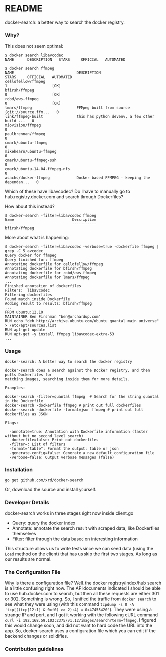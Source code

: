 # README #

docker-search: a better way to search the docker registry.

### Why? 

This does not seem optimal:

    $ docker search libavcodec
    NAME      DESCRIPTION   STARS     OFFICIAL   AUTOMATED
    
    $ docker search ffmpeg
    NAME                            DESCRIPTION                                     STARS     OFFICIAL   AUTOMATED
    cellofellow/ffmpeg                                                              1                    [OK]
    bfirsh/ffmpeg                                                                   0                    [OK]
    robd/aws-ffmpeg                                                                 0                    [OK]
    lmars/ffmpeg                    FFMpeg built from source (git://source.ffm...   0                    
    link/ffmpeg-built               this has python devenv, a few other build ...   0                    
    miovision/ffmpeg                                                                0                    
    paulbrennan/ffmpeg                                                              0                    
    cmark/ubuntu-ffmpeg                                                             0                    
    mikehearn/ubuntu-ffmpeg                                                         0                    
    cmark/ubuntu-ffmpeg-ssh                                                         0                    
    cmark/ubuntu-14.04-ffmpeg-nfs                                                   0                    
    asachs/docker-ffmpeg            Docker based FFMPEG - keeping the dependan...   0                    

Which of these have libavcodec? Do I have to manually go to hub.registry.docker.com and search through Dockerfiles?

How about this instead?

    $ docker-search -filter=libavcodec ffmpeg
    Name                          Description                   
    ----                          -----------                   
    bfirsh/ffmpeg 

More about what is happening:

    $ docker-search -filter=libavcodec -verbose=true -dockerfile ffmpeg | grep -C 5 avcodec
    Query docker for ffmpeg
    Query finished for: ffmpeg
    Annotating dockerfile for cellofellow/ffmpeg
    Annotating dockerfile for bfirsh/ffmpeg
    Annotating dockerfile for robd/aws-ffmpeg
    Annotating dockerfile for lmars/ffmpeg
    ...
    Finished annotation of dockerfiles
    Filters:  libavcodec
    Filtering dockerfiles
    Found match inside Dockerfile
    Adding result to results: bfirsh/ffmpeg
    ...
    FROM ubuntu:12.10
    MAINTAINER Ben Firshman "ben@orchardup.com"
    RUN echo "deb http://archive.ubuntu.com/ubuntu quantal main universe" > /etc/apt/sources.list
    RUN apt-get update
    RUN apt-get -y install ffmpeg libavcodec-extra-53
    ...
    

### Usage


    docker-search: A better way to search the docker registry
    
    docker-search does a search against the Docker registry, and then pulls Dockerfiles for 
    matching images, searching inside them for more details.

    Examples:
    
    docker-search -filter=quantal ffmpeg  # Search for the string quantal in the Dockerfile
    docker-search -dockerfile ffmpeg # print out full dockerfiles
    docker-search -dockerfile -format=json ffmpeg # print out full dockerfiles as JSON
    
    Flags:
    
      -annotate=true: Annotation with Dockerfile information (faster without but no second level search)
      -dockerfile=false: Print out dockerfiles
      -filter=: List of filters
      -format="table": Format the output: table or json
      -generate-config=false: Generate a new default configuration file
      -verbose=false: Output verbose messages (false)

### Installation

    go get github.com/xrd/docker-search

Or, download the source and install yourself.

### Developer Details ###

docker-search works in three stages right now inside client.go

* Query: query the docker index
* Annotate: annotate the search result with scraped data, like Dockerfiles themselves
* Filter: filter through the data based on interesting information

This structure allows us to write tests since we can seed data (using the `Load` method 
on the client) that has us skip the first two stages. As long as our results are normal.

### The Configuration File ###

Why is there a configuration file? Well, the docker registry/index/hub search is a little confusing right now. 
The API documents indicated I should be able to use hub.docker.com to search, but then all these requests are either
301 or 302. Something is wrong. So, I sniffed the traffic from `docker search` to see what they were using (with this command `tcpdump -s 0 -A 'tcp[((tcp[12:1] & 0xf0) >> 2):4] = 0x47455420'`). They were using a strange IP and port, and I got it working with the following cURL command `curl -i 192.168.59.103:2375/v1.12/images/search?term=ffmpeg`. I figured this would change soon, and did not want to hard code the URL into the app. So, docker-search uses a configuration file which you can edit if the backend changes or solidifies.
### Contribution guidelines ###

